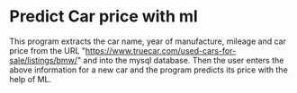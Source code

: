 # Predict Car price with ml
This program extracts the car name, year of manufacture, mileage and car price from the URL "https://www.truecar.com/used-cars-for-sale/listings/bmw/" and into the mysql database. Then the user enters the above information for a new car and the program predicts its price with the help of ML.
